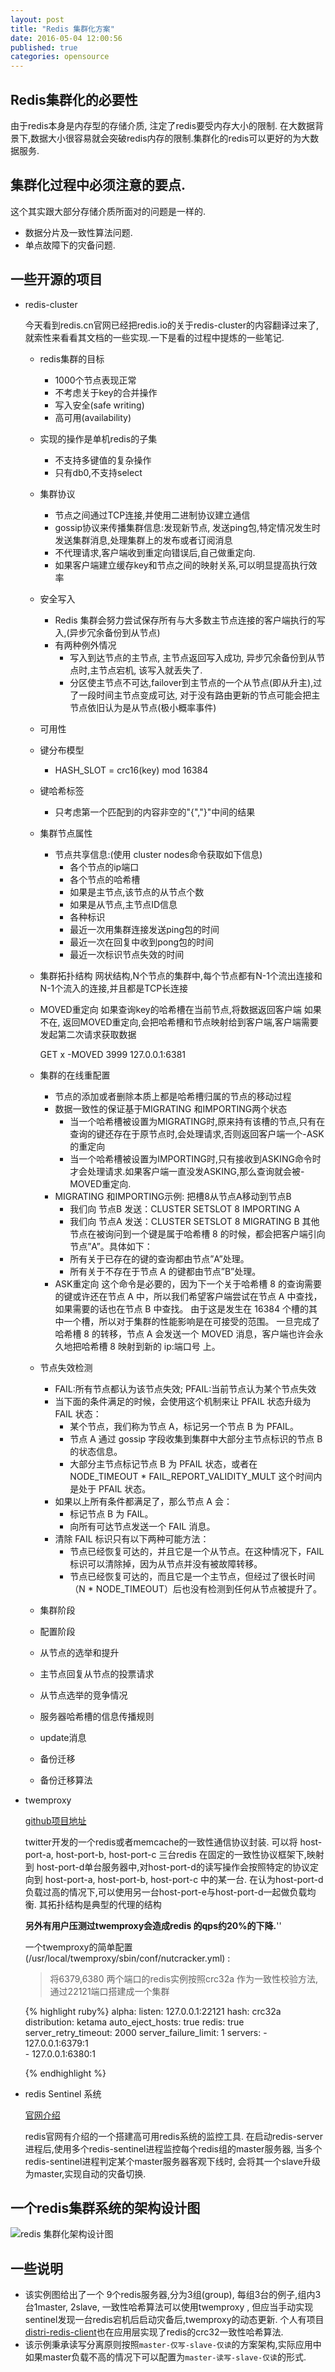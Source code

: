 ```yaml
---
layout: post
title: "Redis 集群化方案"
date: 2016-05-04 12:00:56
published: true
categories: opensource
---
```


## Redis集群化的必要性

由于redis本身是内存型的存储介质, 
注定了redis要受内存大小的限制. 
在大数据背景下,数据大小很容易就会突破redis内存的限制.集群化的redis可以更好的为大数据服务.

## 集群化过程中必须注意的要点.

这个其实跟大部分存储介质所面对的问题是一样的.

* 数据分片及一致性算法问题.
* 单点故障下的灾备问题.

## 一些开源的项目

* redis-cluster

    今天看到redis.cn官网已经把redis.io的关于redis-cluster的内容翻译过来了,就索性来看看其文档的一些实现.一下是看的过程中提炼的一些笔记.
      
    * redis集群的目标
        * 1000个节点表现正常
        * 不考虑关于key的合并操作
        * 写入安全(safe writing)
        * 高可用(availability)
    * 实现的操作是单机redis的子集
        * 不支持多键值的复杂操作
        * 只有db0,不支持select
    * 集群协议
        * 节点之间通过TCP连接,并使用二进制协议建立通信
        * gossip协议来传播集群信息:发现新节点, 发送ping包,特定情况发生时发送集群消息,处理集群上的发布或者订阅消息
        * 不代理请求,客户端收到重定向错误后,自己做重定向.
        * 如果客户端建立缓存key和节点之间的映射关系,可以明显提高执行效率
    * 安全写入
        * Redis 集群会努力尝试保存所有与大多数主节点连接的客户端执行的写入,(异步冗余备份到从节点)
        * 有两种例外情况
            * 写入到达节点的主节点, 主节点返回写入成功, 异步冗余备份到从节点时,主节点宕机, 该写入就丢失了.
            * 分区使主节点不可达,failover到主节点的一个从节点(即从升主),过了一段时间主节点变成可达,
            对于没有路由更新的节点可能会把主节点依旧认为是从节点(极小概率事件)
    * 可用性 
    * 键分布模型
        * HASH_SLOT = crc16(key) mod 16384
    * 键哈希标签
        * 只考虑第一个匹配到的内容非空的"{","}"中间的结果
    * 集群节点属性
        * 节点共享信息:(使用 cluster nodes命令获取如下信息)
            * 各个节点的ip端口
            * 各个节点的哈希槽
            * 如果是主节点,该节点的从节点个数
            * 如果是从节点,主节点ID信息
            * 各种标识
            * 最近一次用集群连接发送ping包的时间
            * 最近一次在回复中收到pong包的时间
            * 最近一次标识节点失效的时间
    * 集群拓扑结构
        网状结构,N个节点的集群中,每个节点都有N-1个流出连接和N-1个流入的连接,并且都是TCP长连接
    * MOVED重定向
        如果查询key的哈希槽在当前节点,将数据返回客户端
        如果不在, 返回MOVED重定向,会把哈希槽和节点映射给到客户端,客户端需要发起第二次请求获取数据
        
        GET x 
        -MOVED 3999 127.0.0.1:6381
    
    * 集群的在线重配置
        * 节点的添加或者删除本质上都是哈希槽归属的节点的移动过程
        * 数据一致性的保证基于MIGRATING 和IMPORTING两个状态
            * 当一个哈希槽被设置为MIGRATING时,原来持有该槽的节点,只有在查询的键还存在于原节点时,会处理请求,否则返回客户端一个-ASK的重定向
            * 当一个哈希槽被设置为IMPORTING时,只有接收到ASKING命令时才会处理请求.如果客户端一直没发ASKING,那么查询就会被-MOVED重定向.
        * MIGRATING 和IMPORTING示例:
            把槽8从节点A移动到节点B
            * 我们向 节点B 发送：CLUSTER SETSLOT 8 IMPORTING A
            * 我们向 节点A 发送：CLUSTER SETSLOT 8 MIGRATING B
            其他节点在被询问到一个键是属于哈希槽 8 的时候，都会把客户端引向节点”A”。具体如下：
            * 所有关于已存在的键的查询都由节点”A”处理。
            * 所有关于不存在于节点 A 的键都由节点”B”处理。
        * ASK重定向
            这个命令是必要的，因为下一个关于哈希槽 8 的查询需要的键或许还在节点 A 中，所以我们希望客户端尝试在节点 A 中查找，
            如果需要的话也在节点 B 中查找。 
            由于这是发生在 16384 个槽的其中一个槽，所以对于集群的性能影响是在可接受的范围。
            一旦完成了哈希槽 8 的转移，节点 A 会发送一个 MOVED 消息，客户端也许会永久地把哈希槽 8 映射到新的 ip:端口号 上。 
    * 节点失效检测
        * FAIL:所有节点都认为该节点失效; PFAIL:当前节点认为某个节点失效
        * 当下面的条件满足的时候，会使用这个机制来让 PFAIL 状态升级为 FAIL 状态：
            * 某个节点，我们称为节点 A，标记另一个节点 B 为 PFAIL。
            * 节点 A 通过 gossip 字段收集到集群中大部分主节点标识的节点 B 的状态信息。
            * 大部分主节点标记节点 B 为 PFAIL 状态，或者在 NODE_TIMEOUT * FAIL_REPORT_VALIDITY_MULT 这个时间内是处于 PFAIL 状态。
        * 如果以上所有条件都满足了，那么节点 A 会：
            * 标记节点 B 为 FAIL。
            * 向所有可达节点发送一个 FAIL 消息。
        * 清除 FAIL 标识只有以下两种可能方法：
            * 节点已经恢复可达的，并且它是一个从节点。在这种情况下，FAIL 标识可以清除掉，因为从节点并没有被故障转移。
            * 节点已经恢复可达的，而且它是一个主节点，但经过了很长时间（N * NODE_TIMEOUT）后也没有检测到任何从节点被提升了。
    * 集群阶段
    * 配置阶段
    * 从节点的选举和提升
    * 主节点回复从节点的投票请求
    * 从节点选举的竞争情况
    * 服务器哈希槽的信息传播规则
    * update消息
    * 备份迁移
    * 备份迁移算法

    

* twemproxy

    [github项目地址](https://github.com/twitter/twemproxy)
    
    twitter开发的一个redis或者memcache的一致性通信协议封装.
    可以将 host-port-a, host-port-b, host-port-c 三台redis 在固定的一致性协议框架下,映射到 host-port-d单台服务器中,对host-port-d的读写操作会按照特定的协议定向到
    host-port-a, host-port-b, host-port-c 中的某一台.
    在认为host-port-d负载过高的情况下,可以使用另一台host-port-e与host-port-d一起做负载均衡.
    其拓扑结构是典型的代理的结构
    
    **另外有用户压测过twemproxy会造成redis 的qps约20%的下降.**''
    
    一个twemproxy的简单配置(/usr/local/twemproxy/sbin/conf/nutcracker.yml) :
    
    > 将6379,6380 两个端口的redis实例按照crc32a 作为一致性校验方法, 通过22121端口搭建成一个集群
    
    {% highlight ruby%}
    alpha:
      listen: 127.0.0.1:22121
      hash: crc32a
      distribution: ketama
      auto_eject_hosts: true
      redis: true
      server_retry_timeout: 2000
      server_failure_limit: 1
      servers:
       - 127.0.0.1:6379:1   
       - 127.0.0.1:6380:1
       
    {% endhighlight %}
    
* redis Sentinel 系统

    [官网介绍](http://redis.cn/topics/sentinel.html)
    
    redis官网有介绍的一个搭建高可用redis系统的监控工具.
    在启动redis-server进程后,使用多个redis-sentinel进程监控每个redis组的master服务器,
    当多个redis-sentinel进程判定某个master服务器客观下线时, 会将其一个slave升级为master,实现自动的灾备切换.
    
## 一个redis集群系统的架构设计图

![redis 集群化架构设计图](https://raw.githubusercontent.com/AlvinZhang86/image_web/master/redis-cluster/redis-cluster-arch.jpg)

## 一些说明

* 该实例图给出了一个 9个redis服务器,分为3组(group), 每组3台的例子,组内3台1master, 2slave, 一致性哈希算法可以使用twemproxy ,
但应当手动实现sentinel发现一台redis宕机后启动灾备后,twemproxy的动态更新.
个人有项目[distri-redis-client](https://github.com/AlvinZhang86/distributed-redis-client)也在应用层实现了redis的crc32一致性哈希算法.
* 该示例秉承读写分离原则按照`master-仅写-slave-仅读`的方案架构,实际应用中如果master负载不高的情况下可以配置为`master-读写-slave-仅读`的形式.


